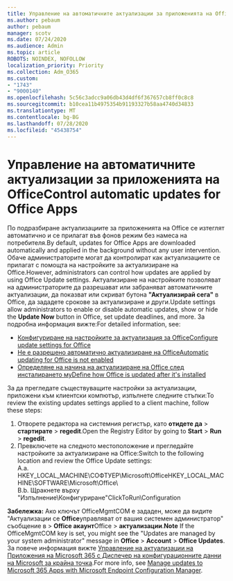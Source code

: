 ```yaml
---
title: Управление на автоматичните актуализации за приложенията на Office
ms.author: pebaum
author: pebaum
manager: scotv
ms.date: 07/24/2020
ms.audience: Admin
ms.topic: article
ROBOTS: NOINDEX, NOFOLLOW
localization_priority: Priority
ms.collection: Adm_O365
ms.custom:
- "1743"
- "9000140"
ms.openlocfilehash: 5c56c3adcc9a06db43d4df6f367657cb8ff0c8c8
ms.sourcegitcommit: b10cea11b4975354b91193327b58aa4740d34833
ms.translationtype: MT
ms.contentlocale: bg-BG
ms.lasthandoff: 07/28/2020
ms.locfileid: "45438754"
---
```

# <a name="control-automatic-updates-for-office-apps"></a><span data-ttu-id="0ac46-102">Управление на автоматичните актуализации за приложенията на Office</span><span class="sxs-lookup"><span data-stu-id="0ac46-102">Control automatic updates for Office Apps</span></span>

<span data-ttu-id="0ac46-103">По подразбиране актуализациите за приложенията на Office се изтеглят автоматично и се прилагат във фонов режим без намеса на потребителя.</span><span class="sxs-lookup"><span data-stu-id="0ac46-103">By default, updates for Office Apps are downloaded automatically and applied in the background without any user intervention.</span></span> <span data-ttu-id="0ac46-104">Обаче администраторите могат да контролират как актуализациите се прилагат с помощта на настройките за актуализиране на Office.</span><span class="sxs-lookup"><span data-stu-id="0ac46-104">However, administrators can control how updates are applied by using Office Update settings.</span></span> <span data-ttu-id="0ac46-105">Актуализиране на настройките позволяват на администраторите да разрешават или забраняват автоматичните актуализации, да показват или скриват бутона **"Актуализирай сега"** в Office, да зададете срокове за актуализиране и други.</span><span class="sxs-lookup"><span data-stu-id="0ac46-105">Update settings allow administrators to enable or disable automatic updates, show or hide the **Update Now** button in Office, set update deadlines, and more.</span></span> <span data-ttu-id="0ac46-106">За подробна информация вижте:</span><span class="sxs-lookup"><span data-stu-id="0ac46-106">For detailed information, see:</span></span>

- [<span data-ttu-id="0ac46-107">Конфигуриране на настройките за актуализация за Office</span><span class="sxs-lookup"><span data-stu-id="0ac46-107">Configure update settings for Office</span></span>](https://docs.microsoft.com/deployoffice/configure-update-settings-for-office-365-proplus)  
- [<span data-ttu-id="0ac46-108">Не е разрешено автоматично актуализиране на Office</span><span class="sxs-lookup"><span data-stu-id="0ac46-108">Automatic updating for Office is not enabled</span></span>](https://support.microsoft.com/help/2753538/automatic-updating-for-office-2013-and-office-2016-click-to-run-is-not)  
- [<span data-ttu-id="0ac46-109">Определяне на начина на актуализиране на Office след инсталирането му</span><span class="sxs-lookup"><span data-stu-id="0ac46-109">Define how Office is updated after it's installed</span></span>](https://docs.microsoft.com/deployoffice/configuration-options-for-the-office-2016-deployment-tool#updates-element)

<span data-ttu-id="0ac46-110">За да прегледате съществуващите настройки за актуализации, приложени към клиентски компютър, изпълнете следните стъпки:</span><span class="sxs-lookup"><span data-stu-id="0ac46-110">To review the existing updates settings applied to a client machine, follow these steps:</span></span>

1. <span data-ttu-id="0ac46-111">Отворете редактора на системния регистър, като **отидете да**  >  **стартирате**  >  **regedit**.</span><span class="sxs-lookup"><span data-stu-id="0ac46-111">Open the Registry Editor by going to **Start** > **Run** > **regedit**.</span></span>
2. <span data-ttu-id="0ac46-112">Превключете на следното местоположение и прегледайте настройките за актуализиране на Office:</span><span class="sxs-lookup"><span data-stu-id="0ac46-112">Switch to the following location and review the Office Update settings:</span></span>  
    <span data-ttu-id="0ac46-113">A.</span><span class="sxs-lookup"><span data-stu-id="0ac46-113">a.</span></span> <span data-ttu-id="0ac46-114">HKEY_LOCAL_MACHINE\СОФТУЕР\Microsoft\Office</span><span class="sxs-lookup"><span data-stu-id="0ac46-114">HKEY_LOCAL_MACHINE\SOFTWARE\Microsoft\Office</span></span>\  
    <span data-ttu-id="0ac46-115">B.</span><span class="sxs-lookup"><span data-stu-id="0ac46-115">b.</span></span> <span data-ttu-id="0ac46-116">Щракнете върху "Изпълнение\Конфигуриране"</span><span class="sxs-lookup"><span data-stu-id="0ac46-116">ClickToRun\Configuration</span></span>

<span data-ttu-id="0ac46-117">**Забележка:**  Ако ключът OfficeMgmtCOM е зададен, може да видите "Актуализации се **Office**управляват от вашия системен администратор" съобщение в  >  **Office акаунт**Office  >  **актуализации**.</span><span class="sxs-lookup"><span data-stu-id="0ac46-117">**Note**  If the OfficeMgmtCOM key is set, you might see the "Updates are managed by your system administrator" message in **Office** > **Account** > **Office Updates**.</span></span> <span data-ttu-id="0ac46-118">За повече информация вижте [Управление на актуализации на Приложения на Microsoft 365 с Диспечер на конфигурационните данни на Microsoft за крайна точка](https://docs.microsoft.com/deployoffice/manage-updates-to-office-365-proplus-with-system-center-configuration-manager#method-1-use-office-deployment-tool-to-enable-office-365-clients-to-receive-updates-from-configuration-manager).</span><span class="sxs-lookup"><span data-stu-id="0ac46-118">For more info, see [Manage updates to Microsoft 365 Apps with Microsoft Endpoint Configuration Manager](https://docs.microsoft.com/deployoffice/manage-updates-to-office-365-proplus-with-system-center-configuration-manager#method-1-use-office-deployment-tool-to-enable-office-365-clients-to-receive-updates-from-configuration-manager).</span></span>  